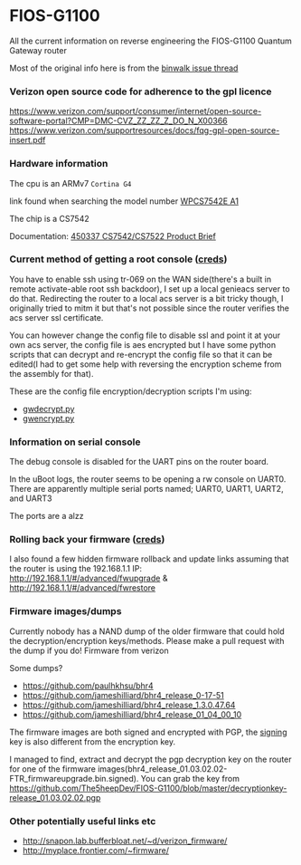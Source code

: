 # FIOS-G1100
All the current information on reverse engineering the FIOS-G1100 Quantum Gateway router

Most of the original info here is from the [binwalk issue thread](https://github.com/devttys0/binwalk/issues/256)

### Verizon open source code for adherence to the gpl licence
https://www.verizon.com/support/consumer/internet/open-source-software-portal?CMP=DMC-CVZ_ZZ_ZZ_Z_DO_N_X00366
https://www.verizon.com/supportresources/docs/fqg-gpl-open-source-insert.pdf

### Hardware information
The cpu is an ARMv7 `Cortina G4`

link found when searching the model number [WPCS7542E A1](http://www.cortina-access.com/dhp/16-products/996-cs7542-cs7522)

The chip is a CS7542

Documentation: [450337 CS7542/CS7522 Product Brief](http://www.cortina-access.com/dhp/download/203/996/61)

### Current method of getting a root console ([creds](https://github.com/jameshilliard))
You have to enable ssh using tr-069 on the WAN side(there's a built in remote activate-able root ssh backdoor), I set up a local genieacs server to do that. Redirecting the router to a local acs server is a bit tricky though, I originally tried to mitm it but that's not possible since the router verifies the acs server ssl certificate.

You can however change the config file to disable ssl and point it at your own acs server, the config file is aes encrypted but I have some python scripts that can decrypt and re-encrypt the config file so that it can be edited(I had to get some help with reversing the encryption scheme from the assembly for that).

These are the config file encryption/decryption scripts I'm using:
- [gwdecrypt.py](https://gist.github.com/jameshilliard/7112235b62dd929d69d7980c979ae7c0)
- [gwencrypt.py](https://gist.github.com/jameshilliard/99191b2a2877220041dc8789fa07339a)

### Information on serial console
The debug console is disabled for the UART pins on the router board.

In the uBoot logs, the router seems to be opening a rw console on UART0. There are apparently multiple serial ports named; UART0, UART1, UART2, and UART3

 The ports are a alzz

### Rolling back your firmware ([creds](https://github.com/Brandonv101))
I also found a few hidden firmware rollback and update links assuming that the router is using the 192.168.1.1 IP: http://192.168.1.1/#/advanced/fwupgrade & http://192.168.1.1/#/advanced/fwrestore

### Firmware images/dumps
Currently nobody has a NAND dump of the older firmware that could hold the decryption/encryption keys/methods. Please make a pull request with the dump if you do!
Firmware from verizon

Some dumps?
- https://github.com/paulhkhsu/bhr4
- https://github.com/jameshilliard/bhr4_release_0-17-51
- https://github.com/jameshilliard/bhr4_release_1.3.0.47.64
- https://github.com/jameshilliard/bhr4_release_01_04_00_10

The firmware images are both signed and encrypted with PGP, the [signing](https://pgp.mit.edu/pks/lookup?op=vindex&search=0xC32877552D7B4FA1) key is also different from the encryption key.

I managed to find, extract and decrypt the pgp decryption key on the router for one of the firmware images(bhr4_release_01.03.02.02-FTR_firmwareupgrade.bin.signed). You can grab the key from https://github.com/The5heepDev/FIOS-G1100/blob/master/decryptionkey-release_01.03.02.02.pgp

### Other potentially useful links etc
- http://snapon.lab.bufferbloat.net/~d/verizon_firmware/
- http://myplace.frontier.com/~firmware/
